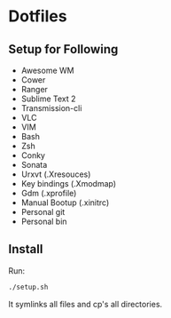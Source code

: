 # Dotfiles

## Setup for Following

* Awesome WM
* Cower
* Ranger
* Sublime Text 2
* Transmission-cli
* VLC
* VIM
* Bash
* Zsh
* Conky
* Sonata
* Urxvt (.Xresouces)
* Key bindings (.Xmodmap)
* Gdm (.xprofile)
* Manual Bootup (.xinitrc)
* Personal git
* Personal bin

## Install

Run:

```sh
./setup.sh
```

It symlinks all files and cp's all directories.
